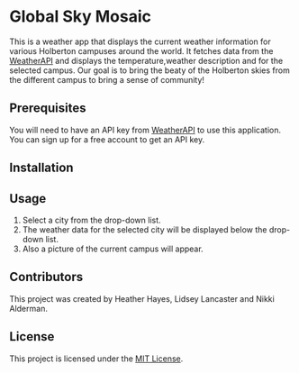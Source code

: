 # Global Sky Mosaic

This is a weather app that displays the current weather information for various Holberton campuses around the world. It fetches data from the [WeatherAPI](https://www.weatherapi.com/) and displays the temperature,weather description and for the selected campus. Our goal is to bring the beaty of the Holberton skies from the different campus to bring a sense of community!

## Prerequisites

You will need to have an API key from [WeatherAPI](https://www.weatherapi.com/) to use this application. You can sign up for a free account to get an API key.

## Installation



## Usage

1. Select a city from the drop-down list.
2. The weather data for the selected city will be displayed below the drop-down list.
3. Also a picture of the current campus will appear.

## Contributors

This project was created by Heather Hayes, Lidsey Lancaster and Nikki Alderman.

## License

This project is licensed under the [MIT License](https://opensource.org/licenses/MIT).

